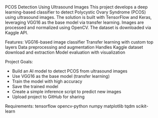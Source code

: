 PCOS Detection Using Ultrasound Images
This project develops a deep learning-based classifier to detect Polycystic Ovary Syndrome (PCOS) using ultrasound images. The solution is built with TensorFlow and Keras, leveraging VGG16 as the base model via transfer learning. Images are processed and normalized using OpenCV. The dataset is downloaded via Kaggle API.


Features:
VGG16-based image classifier
Transfer learning with custom top layers
Data preprocessing and augmentation
Handles Kaggle dataset download and extraction
Model evaluation with visualization


Project Goals:
- Build an AI model to detect PCOS from ultrasound images  
- Use VGG16 as the base model (transfer learning)  
- Train the model with high accuracy  
- Save the trained model  
- Create a simple inference script to predict new images  
- Upload project to GitHub for sharing

  
Requirements:
tensorflow
opencv-python
numpy
matplotlib
tqdm
scikit-learn



